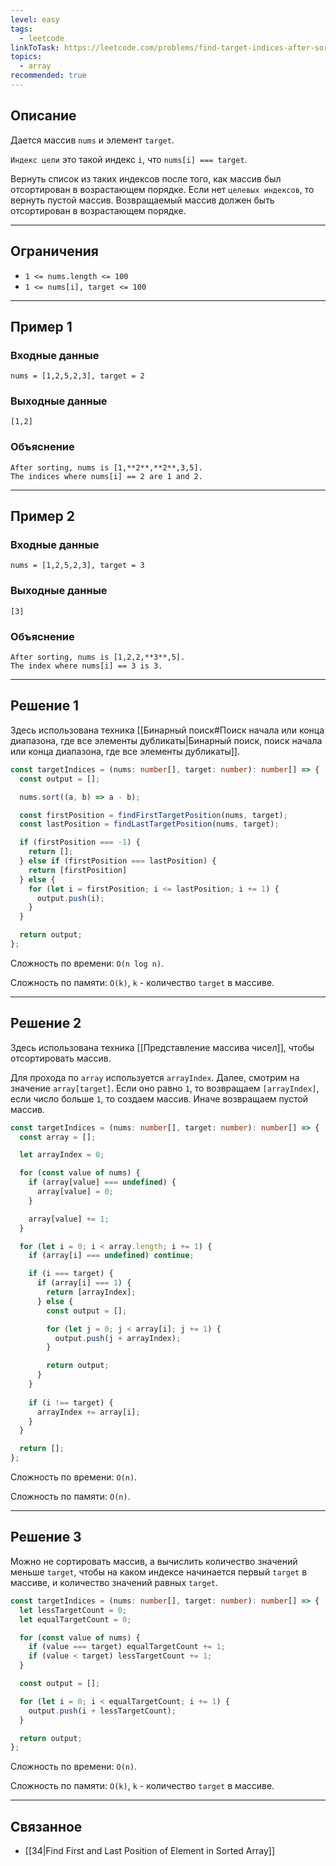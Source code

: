 ```yaml
---
level: easy
tags:
  - leetcode
linkToTask: https://leetcode.com/problems/find-target-indices-after-sorting-array/description/
topics:
  - array
recommended: true
---
```

## Описание

Дается массив `nums` и элемент `target`.

`Индекс цели` это такой индекс `i`, что `nums[i] === target`.

Вернуть список из таких индексов после того, как массив был отсортирован в возрастающем порядке. Если нет `целевых индексов`, то вернуть пустой массив. Возвращаемый массив должен быть отсортирован в возрастающем порядке.

---
## Ограничения

- `1 <= nums.length <= 100`
- `1 <= nums[i], target <= 100`

---
## Пример 1

### Входные данные

```
nums = [1,2,5,2,3], target = 2
```
### Выходные данные

```
[1,2]
```
### Объяснение

```
After sorting, nums is [1,**2**,**2**,3,5].
The indices where nums[i] == 2 are 1 and 2.
```

---
## Пример 2

### Входные данные

```
nums = [1,2,5,2,3], target = 3
```
### Выходные данные

```
[3]
```
### Объяснение

```
After sorting, nums is [1,2,2,**3**,5].
The index where nums[i] == 3 is 3.
```

---
## Решение 1

Здесь использована техника [[Бинарный поиск#Поиск начала или конца диапазона, где все элементы дубликаты|Бинарный поиск, поиск начала или конца диапазона, где все элементы дубликаты]].

```typescript
const targetIndices = (nums: number[], target: number): number[] => {
  const output = [];

  nums.sort((a, b) => a - b);

  const firstPosition = findFirstTargetPosition(nums, target);
  const lastPosition = findLastTargetPosition(nums, target);

  if (firstPosition === -1) {
    return [];
  } else if (firstPosition === lastPosition) {
    return [firstPosition]
  } else {
    for (let i = firstPosition; i <= lastPosition; i += 1) {
      output.push(i);
    }
  }

  return output;
};
```

Сложность по времени: `O(n log n)`.

Сложность по памяти: `O(k)`, `k` - количество `target` в массиве.

---
## Решение 2

Здесь использована техника [[Представление массива чисел]], чтобы отсортировать массив. 

Для прохода по `array` используется `arrayIndex`. Далее, смотрим на значение `array[target]`. Если оно равно `1`, то возвращаем `[arrayIndex]`, если число больше `1`, то создаем массив. Иначе возвращаем пустой массив.

```typescript
const targetIndices = (nums: number[], target: number): number[] => {
  const array = [];

  let arrayIndex = 0;

  for (const value of nums) {
    if (array[value] === undefined) {
      array[value] = 0;
    }

    array[value] += 1;
  }

  for (let i = 0; i < array.length; i += 1) {
    if (array[i] === undefined) continue;

    if (i === target) {
      if (array[i] === 1) {
        return [arrayIndex];
      } else {
        const output = [];

        for (let j = 0; j < array[i]; j += 1) {
          output.push(j + arrayIndex);
        }

        return output;
      }
    } 
    
    if (i !== target) {
      arrayIndex += array[i];
    }
  }

  return [];
};
```

Сложность по времени: `O(n)`.

Сложность по памяти: `O(n)`.

---
## Решение 3

Можно не сортировать массив, а вычислить количество значений меньше `target`, чтобы на каком индексе начинается первый `target` в массиве, и количество значений равных `target`. 

```typescript
const targetIndices = (nums: number[], target: number): number[] => {
  let lessTargetCount = 0;
  let equalTargetCount = 0;

  for (const value of nums) {
    if (value === target) equalTargetCount += 1;
    if (value < target) lessTargetCount += 1;
  }

  const output = [];

  for (let i = 0; i < equalTargetCount; i += 1) {
    output.push(i + lessTargetCount);
  }

  return output;
};
```

Сложность по времени: `O(n)`.

Сложность по памяти: `O(k)`, `k` - количество `target` в массиве.

---
## Связанное

- [[34|Find First and Last Position of Element in Sorted Array]]